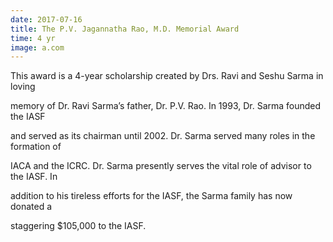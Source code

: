 ```yaml
---
date: 2017-07-16
title: The P.V. Jagannatha Rao, M.D. Memorial Award
time: 4 yr
image: a.com
---
```


This award is a 4-year scholarship created by Drs. Ravi and Seshu Sarma in loving

memory of Dr. Ravi Sarma’s father, Dr. P.V. Rao. In 1993, Dr. Sarma founded the IASF

and served as its chairman until 2002. Dr. Sarma served many roles in the formation of

IACA and the ICRC. Dr. Sarma presently serves the vital role of advisor to the IASF. In

addition to his tireless efforts for the IASF, the Sarma family has now donated a

staggering $105,000 to the IASF.